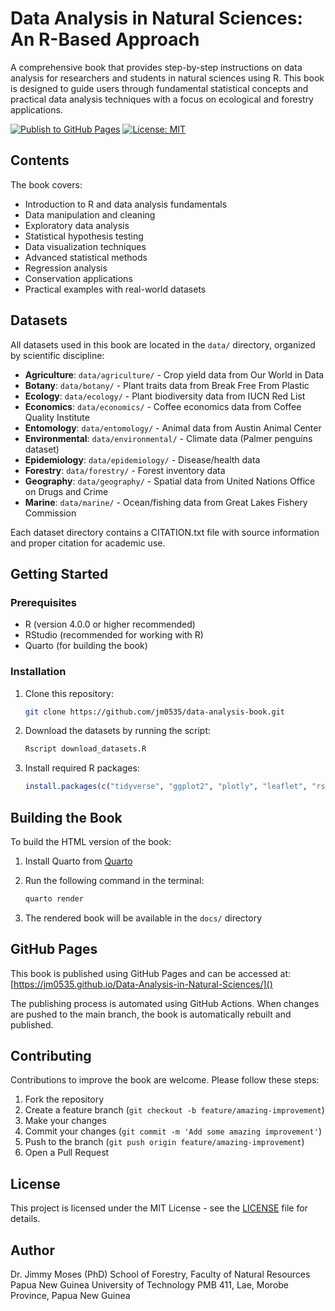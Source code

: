# Data Analysis in Natural Sciences: An R-Based Approach

A comprehensive book that provides step-by-step instructions on data analysis for researchers and students in natural sciences using R. This book is designed to guide users through fundamental statistical concepts and practical data analysis techniques with a focus on ecological and forestry applications.

[![Publish to GitHub Pages](https://github.com/jm0535/data-analysis-book/actions/workflows/publish.yml/badge.svg)](https://github.com/jm0535/data-analysis-book/actions/workflows/publish.yml)
[![License: MIT](https://img.shields.io/badge/License-MIT-yellow.svg)](https://opensource.org/licenses/MIT)

## Contents

The book covers:

- Introduction to R and data analysis fundamentals
- Data manipulation and cleaning
- Exploratory data analysis
- Statistical hypothesis testing
- Data visualization techniques
- Advanced statistical methods
- Regression analysis
- Conservation applications
- Practical examples with real-world datasets

## Datasets

All datasets used in this book are located in the `data/` directory, organized by scientific discipline:

- **Agriculture**: `data/agriculture/` - Crop yield data from Our World in Data
- **Botany**: `data/botany/` - Plant traits data from Break Free From Plastic
- **Ecology**: `data/ecology/` - Plant biodiversity data from IUCN Red List
- **Economics**: `data/economics/` - Coffee economics data from Coffee Quality Institute
- **Entomology**: `data/entomology/` - Animal data from Austin Animal Center
- **Environmental**: `data/environmental/` - Climate data (Palmer penguins dataset)
- **Epidemiology**: `data/epidemiology/` - Disease/health data
- **Forestry**: `data/forestry/` - Forest inventory data
- **Geography**: `data/geography/` - Spatial data from United Nations Office on Drugs and Crime
- **Marine**: `data/marine/` - Ocean/fishing data from Great Lakes Fishery Commission

Each dataset directory contains a CITATION.txt file with source information and proper citation for academic use.

## Getting Started

### Prerequisites

- R (version 4.0.0 or higher recommended)
- RStudio (recommended for working with R)
- Quarto (for building the book)

### Installation

1. Clone this repository:

   ```bash
   git clone https://github.com/jm0535/data-analysis-book.git
   ```
2. Download the datasets by running the script:

   ```r
   Rscript download_datasets.R
   ```
3. Install required R packages:

   ```r
   install.packages(c("tidyverse", "ggplot2", "plotly", "leaflet", "rstatix", "knitr", "rmarkdown"))
   ```

## Building the Book

To build the HTML version of the book:

1. Install Quarto from [Quarto](https://quarto.org/)
2. Run the following command in the terminal:

   ```bash
   quarto render
   ```
3. The rendered book will be available in the `docs/` directory

## GitHub Pages

This book is published using GitHub Pages and can be accessed at:
[https://jm0535.github.io/Data-Analysis-in-Natural-Sciences/]()

The publishing process is automated using GitHub Actions. When changes are pushed to the main branch, the book is automatically rebuilt and published.

## Contributing

Contributions to improve the book are welcome. Please follow these steps:

1. Fork the repository
2. Create a feature branch (`git checkout -b feature/amazing-improvement`)
3. Make your changes
4. Commit your changes (`git commit -m 'Add some amazing improvement'`)
5. Push to the branch (`git push origin feature/amazing-improvement`)
6. Open a Pull Request

## License

This project is licensed under the MIT License - see the [LICENSE](LICENSE) file for details.

## Author

Dr. Jimmy Moses (PhD)
School of Forestry, Faculty of Natural Resources
Papua New Guinea University of Technology
PMB 411, Lae, Morobe Province, Papua New Guinea
